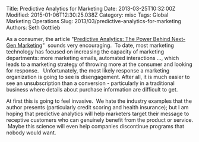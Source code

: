 Title: Predictive Analytics for Marketing
Date: 2013-03-25T10:32:00Z
Modified: 2015-01-06T12:30:25.038Z
Category: misc
Tags: Global Marketing Operations
Slug: 2013/03/predictive-analytics-for-marketing
Authors: Seth Gottlieb

As a consumer, the article "[Predictive Analytics: The Power Behind Next-Gen Marketing](http://cmo.com/content/cmo-com/home/articles/2013/3/20/predictive_analytics.html)" &nbsp;sounds very encouraging. &nbsp;To date, most marketing technology has focused on increasing the capacity of marketing departments: more marketing emails, automated interactions ..., which leads to a marketing strategy of throwing more at the consumer and looking for response. &nbsp; Unfortunately, the most likely response a marketing organization is going to see is disengagement. After all, it is much easier to see an unsubscription than a conversion - particularly in a traditional business where details about purchase information are difficult to get.  
  
At first this is going to feel invasive. &nbsp;We hate the industry examples that the author presents (particularly credit scoring and health insurance); but I am hoping that predictive analytics will help marketers target their message to receptive customers who can genuinely benefit from the product or service. &nbsp;Maybe this science will even help companies discontinue programs that nobody would want.
